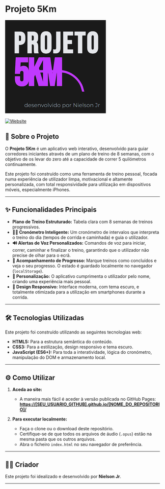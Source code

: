 # Projeto 5Km

![Logo do Projeto 5Km](./logo.png)

[![Website](https://img.shields.io/badge/Acessar-Site-brightgreen?style=for-the-badge)](https://[SEU_USUARIO_GITHUB].github.io/[NOME_DO_REPOSITORIO]/)

## 🚀 Sobre o Projeto

O **Projeto 5Km** é um aplicativo web interativo, desenvolvido para guiar corredores iniciantes através de um plano de treino de 8 semanas, com o objetivo de os levar do zero até a capacidade de correr 5 quilómetros continuamente.

Este projeto foi construído como uma ferramenta de treino pessoal, focada numa experiência de utilizador limpa, motivacional e altamente personalizada, com total responsividade para utilização em dispositivos móveis, especialmente iPhones.

---

## ✨ Funcionalidades Principais

-   **Plano de Treino Estruturado:** Tabela clara com 8 semanas de treinos progressivos.
-   **🏃‍♂️ Cronómetro Inteligente:** Um cronómetro de intervalos que interpreta o treino do dia (tempos de corrida e caminhada) e guia o utilizador.
-   **🔊 Alertas de Voz Personalizados:** Comandos de voz para iniciar, correr, caminhar e finalizar o treino, garantindo que o utilizador não precise de olhar para o ecrã.
-   **💾 Acompanhamento de Progresso:** Marque treinos como concluídos e veja o seu progresso. O estado é guardado localmente no navegador (`localStorage`).
-   **👤 Personalização:** O aplicativo cumprimenta o utilizador pelo nome, criando uma experiência mais pessoal.
-   **📱 Design Responsivo:** Interface moderna, com tema escuro, e totalmente otimizada para a utilização em smartphones durante a corrida.

---

## 🛠️ Tecnologias Utilizadas

Este projeto foi construído utilizando as seguintes tecnologias web:

-   **HTML5:** Para a estrutura semântica do conteúdo.
-   **CSS3:** Para a estilização, design responsivo e tema escuro.
-   **JavaScript (ES6+):** Para toda a interatividade, lógica do cronómetro, manipulação do DOM e armazenamento local.

---

## ⚙️ Como Utilizar

1.  **Aceda ao site:**
    -   A maneira mais fácil é aceder à versão publicada no GitHub Pages: **[https://[SEU_USUARIO_GITHUB].github.io/[NOME_DO_REPOSITORIO]/](https://[SEU_USUARIO_GITHUB].github.io/[NOME_DO_REPOSITORIO]/)**

2.  **Para executar localmente:**
    -   Faça o clone ou o download deste repositório.
    -   Certifique-se de que todos os arquivos de áudio (`.opus`) estão na mesma pasta que os outros arquivos.
    -   Abra o ficheiro `index.html` no seu navegador de preferência.

---

## 👨‍💻 Criador

Este projeto foi idealizado e desenvolvido por **Nielson Jr**.

---
